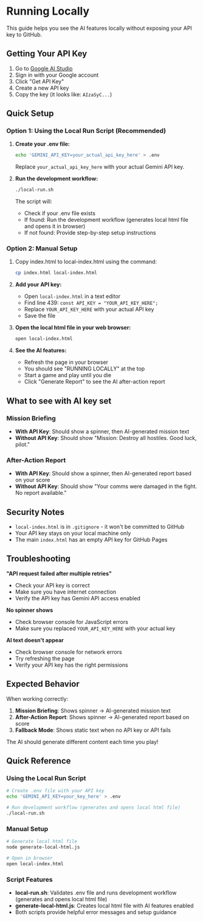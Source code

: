 # Running Locally

This guide helps you see the AI features locally without exposing your API key to GitHub.

## Getting Your API Key

1. Go to [Google AI Studio](https://aistudio.google.com/)
2. Sign in with your Google account
3. Click "Get API Key" 
4. Create a new API key
5. Copy the key (it looks like: `AIzaSyC...`)

## Quick Setup

### Option 1: Using the Local Run Script (Recommended)

1. **Create your .env file:**
   ```bash
   echo 'GEMINI_API_KEY=your_actual_api_key_here' > .env
   ```
   Replace `your_actual_api_key_here` with your actual Gemini API key.

2. **Run the development workflow:**
   ```bash
   ./local-run.sh
   ```
   
   The script will:
   - Check if your .env file exists
   - If found: Run the development workflow (generates local html file and opens it in browser)
   - If not found: Provide step-by-step setup instructions

### Option 2: Manual Setup

1. Copy index.html to local-index.html using the command:
   ```bash
   cp index.html local-index.html
   ```

2. **Add your API key:**
   - Open `local-index.html` in a text editor
   - Find line 439: `const API_KEY = "YOUR_API_KEY_HERE";`
   - Replace `YOUR_API_KEY_HERE` with your actual API key
   - Save the file

3. **Open the local html file in your web browser:**
   ```bash
   open local-index.html
   ```

4. **See the AI features:**
   - Refresh the page in your browser
   - You should see "RUNNING LOCALLY" at the top
   - Start a game and play until you die
   - Click "Generate Report" to see the AI after-action report

## What to see with AI key set

### Mission Briefing
- **With API Key**: Should show a spinner, then AI-generated mission text
- **Without API Key**: Should show "Mission: Destroy all hostiles. Good luck, pilot."

### After-Action Report  
- **With API Key**: Should show a spinner, then AI-generated report based on your score
- **Without API Key**: Should show "Your comms were damaged in the fight. No report available."

## Security Notes

- `local-index.html` is in `.gitignore` - it won't be committed to GitHub
- Your API key stays on your local machine only
- The main `index.html` has an empty API key for GitHub Pages

## Troubleshooting

**"API request failed after multiple retries"**
- Check your API key is correct
- Make sure you have internet connection
- Verify the API key has Gemini API access enabled

**No spinner shows**
- Check browser console for JavaScript errors
- Make sure you replaced `YOUR_API_KEY_HERE` with your actual key

**AI text doesn't appear**
- Check browser console for network errors
- Try refreshing the page
- Verify your API key has the right permissions

## Expected Behavior

When working correctly:
1. **Mission Briefing**: Shows spinner → AI-generated mission text
2. **After-Action Report**: Shows spinner → AI-generated report based on score
3. **Fallback Mode**: Shows static text when no API key or API fails

The AI should generate different content each time you play!

## Quick Reference

### Using the Local Run Script
```bash
# Create .env file with your API key
echo 'GEMINI_API_KEY=your_key_here' > .env

# Run development workflow (generates and opens local html file)
./local-run.sh
```

### Manual Setup
```bash
# Generate local html file
node generate-local-html.js

# Open in browser
open local-index.html
```

### Script Features
- **local-run.sh**: Validates .env file and runs development workflow (generates and opens local html file)
- **generate-local-html.js**: Creates local html file with AI features enabled
- Both scripts provide helpful error messages and setup guidance
